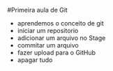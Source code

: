 #Primeira aula de Git

- aprendemos o conceito de git
- iniciar um repositorio
- adicionar um arquivo no Stage
- commitar um arquivo
- fazer upload para o GitHub
- apagar tudo